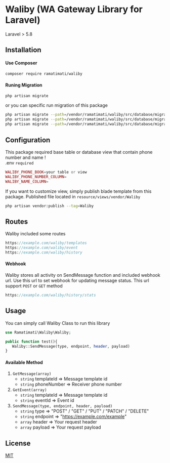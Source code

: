 # Waliby (WA Gateway Library for Laravel)

Laravel > 5.8

## Installation

#### Use Composer

```bash
composer require ramatimati/waliby
```

#### Runing Migration
```bash 
php artisan migrate
```
or you can specific run migration of this package
``` bash
php artisan migrate --path=/vendor/ramatimati/waliby/src/database/migrations/2024_08_17_105403_create_message_templates_table.php
php artisan migrate --path=/vendor/ramatimati/waliby/src/database/migrations/2024_08_17_105510_create_message_histories_table.php
php artisan migrate --path=/vendor/ramatimati/waliby/src/database/migrations/2024_08_17_105515_create_events_table.php
```

## Configuration
This package required base table or database view that contain phone number and name !\
.env `required`
```php
WALIBY_PHONE_BOOK=your table or view
WALIBY_PHONE_NUMBER_COLUMN=
WALIBY_NAME_COLUMN=
```

If you want to customize view, simply publish blade template from this package. Published file located in `resource/views/vendor/Waliby`
```bash
php artisan vendor:publish --tag=Waliby
```

## Routes

Waliby included some routes

```php
https://example.com/waliby/templates
https://example.com/waliby/event
https://example.com/waliby/history
```

#### Webhook
Waliby stores all activity on SendMessage function and included webhook url. Use this url to set webhook for updating message status. This url support `POST` or `GET` method
```php
https://example.com/waliby/history/stats
```

## Usage

You can simply call Waliby Class to run this library

```php
use Ramatimati\Waliby\Waliby;

public function test(){
   Waliby::SendMessage(type, endpoint, header, payload)
}
```

#### Available Method
1. `GetMessage(array)`
   - `string` templateId => Message template id
   - `string` phoneNumber => Receiver phone number
2. `GetEvent(array)`
   - `string` templateId => Message template id
   - `string` eventId => Event id
3. `SendMessage(type, endpoint, header, payload)` 
   - `string` type => "POST" / "GET" / "PUT" / "PATCH" / "DELETE"
   - `string` endpoint => "https://example.com/example"
   - `array` header => Your request header
   - `array` payload => Your request payload 



## License

[MIT](license)

